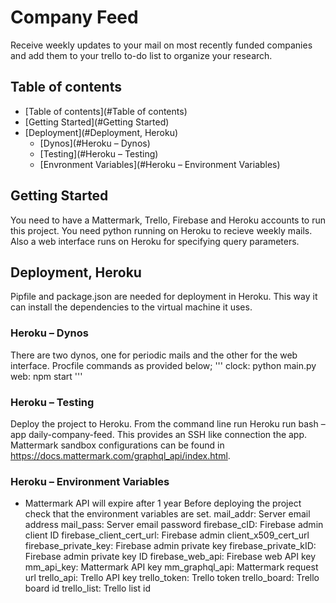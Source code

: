 # Company Feed

Receive weekly updates to your mail on most recently funded companies and add them to your trello to-do list to organize your research. 

## Table of contents
<!--ts-->
   * [Table of contents](#Table of contents)
   * [Getting Started](#Getting Started)
   * [Deployment](#Deployment, Heroku)
      * [Dynos](#Heroku – Dynos)
      * [Testing](#Heroku – Testing)
      * [Envronment Variables](#Heroku – Environment Variables)
<!--te-->

## Getting Started

You need to have a Mattermark, Trello, Firebase and Heroku accounts to run this project. You need python running on Heroku to recieve weekly mails. Also a web interface runs on Heroku for specifying query parameters. 

## Deployment, Heroku

Pipfile and package.json are needed for deployment in Heroku. This way it can install the dependencies to the virtual machine it uses.

### Heroku – Dynos

There are two dynos, one for periodic mails and the other for the web interface. Procfile commands as provided below;
'''
clock: python main.py
web: npm start
'''

### Heroku – Testing

Deploy the project to Heroku. From the command line run Heroku run bash –app daily-company-feed. This provides an SSH like connection the app. 
Mattermark sandbox configurations can be found in https://docs.mattermark.com/graphql_api/index.html. 

### Heroku – Environment Variables

*  Mattermark API will expire after 1 year
Before deploying the project check that the environment variables are set. 
mail_addr: Server email address
mail_pass: Server email password
firebase_cID: Firebase admin client ID
firebase_client_cert_url: Firebase admin client_x509_cert_url
firebase_private_key: Firebase admin private key
firebase_private_kID: Firebase admin private key ID
firebase_web_api: Firebase web API key
mm_api_key: Mattermark API key
mm_graphql_api: Mattermark request url
trello_api: Trello API key
 trello_token: Trello token
trello_board: Trello board id
trello_list: Trello list id
